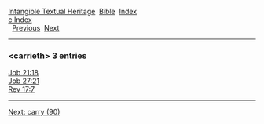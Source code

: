 [Intangible Textual Heritage](../../index)  [Bible](../index) 
[Index](index)   
[c Index](_c_)  
  [Previous](c01932)  [Next](c01934) 

------------------------------------------------------------------------

### &lt;carrieth&gt; 3 entries

[Job 21:18](../kjv/job021.htm#018)  
[Job 27:21](../kjv/job027.htm#021)  
[Rev 17:7](../kjv/rev017.htm#007)  

------------------------------------------------------------------------

[Next: carry (90)](c01934)
